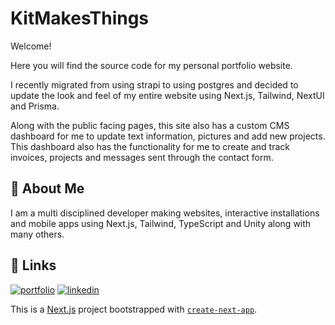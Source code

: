 # KitMakesThings

Welcome!

Here you will find the source code for my personal portfolio website.

I recently migrated from using strapi to using postgres and decided to update the look and feel of my entire website using Next.js, Tailwind, NextUI and Prisma.

Along with the public facing pages, this site also has a custom CMS dashboard for me to update text information, pictures and add new projects. This dashboard also has the functionality for me to create and track invoices, projects and messages sent through the contact form.

## 🚀 About Me

I am a multi disciplined developer making websites, interactive installations and mobile apps using Next.js, Tailwind, TypeScript and Unity along with many others.

## 🔗 Links

[![portfolio](https://img.shields.io/badge/my_portfolio-000?style=for-the-badge&logo=ko-fi&logoColor=white)](https:kitmakesthings.co.uk)
[![linkedin](https://img.shields.io/badge/linkedin-0A66C2?style=for-the-badge&logo=linkedin&logoColor=white)](https://www.linkedin.com/in/kit-hamm/)

This is a [Next.js](https://nextjs.org/) project bootstrapped with [`create-next-app`](https://github.com/vercel/next.js/tree/canary/packages/create-next-app).
